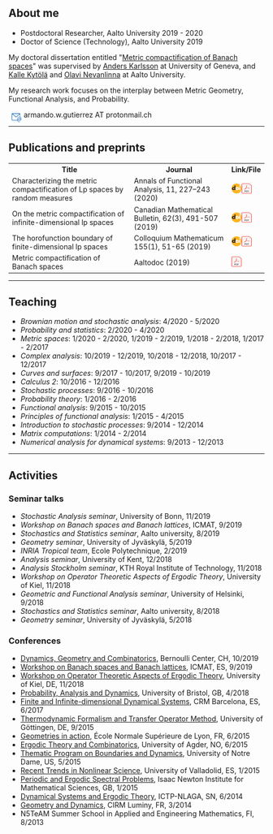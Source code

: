 
## About me

- Postdoctoral Researcher, Aalto University 2019 - 2020 
- Doctor of Science (Technology), Aalto University 2019

My doctoral dissertation entitled "[Metric compactification of Banach spaces](https://aaltodoc.aalto.fi/handle/123456789/41224)" 
was supervised by [Anders Karlsson](http://www.unige.ch/math/folks/karlsson/) at University of Geneva, 
and [Kalle Kytölä](https://math.aalto.fi/~kkytola/) and [Olavi Nevanlinna](https://math.aalto.fi/en/people/olavi.nevanlinna) 
at Aalto University.

My research work focuses on the interplay between Metric Geometry, Functional Analysis, and Probability. 

<img src="./e-mail.png" align="left" width="30" height="30">  armando.w.gutierrez AT protonmail.ch

* * *

## Publications and preprints

<table style="width:100%">
  <tr>
    <th>Title</th>
    <th>Journal</th>
    <th>Link/File</th>
  </tr>
  <tr>
    <td>Characterizing the metric compactification of Lp spaces by random measures</td>
    <td>Annals of Functional Analysis, 11, 227–243 (2020)</td>
    <td> <a href="https://link.springer.com/content/pdf/10.1007/s43034-019-00024-1.pdf" target="_blank">
      <img src="./DOI_logo.svg.png" align="left" width="20" height="20" /></a>
      <a href="./Lpmetricfunctionals.pdf" target="_blank">
      <img src="./PDF_file_icon.svg.png" width="20" height="20" /></a>
    </td>
  </tr>
  <tr>
    <td>On the metric compactification of infinite-dimensional lp spaces</td>
    <td>Canadian Mathematical Bulletin, 62(3), 491-507 (2019) </td>
    <td> <a href="https://doi.org/10.4153/S0008439518000681" target="_blank">
      <img src="./DOI_logo.svg.png" align="left" width="20" height="20" /></a>
      <a href="./lpcompactification_onlinefirst.pdf" target="_blank">
      <img src="./PDF_file_icon.svg.png" width="20" height="20" /></a>
    </td>
  </tr>
  <tr>
    <td>The horofunction boundary of finite-dimensional lp spaces</td>
    <td>Colloquium Mathematicum 155(1), 51-65 (2019)</td>
    <td> <a href="https://doi.org/10.4064/cm7320-3-2018" target="_blank">
      <img src="./DOI_logo.svg.png" align="left" width="20" height="20" /></a>
      <a href="./lphoroboundary_onlinefirst.pdf" target="_blank">
      <img src="./PDF_file_icon.svg.png" width="20" height="20" /></a>
    </td>
  </tr>
  <tr>
    <td>Metric compactification of Banach spaces</td>
    <td>Aaltodoc (2019)</td>
    <td> <a href="https://aaltodoc.aalto.fi/bitstream/handle/123456789/41224/isbn9789526088112.pdf" target="_blank">
      <img src="./PDF_file_icon.svg.png" width="20" height="20" /></a>
    </td>
</tr>
</table>

* * *

## Teaching
- _Brownian motion and stochastic analysis_: 4/2020 - 5/2020
- _Probability and statistics_: 2/2020 - 4/2020
- _Metric spaces_: 1/2020 - 2/2020, 1/2019 - 2/2019, 1/2018 - 2/2018, 1/2017 - 2/2017
- _Complex analysis_: 10/2019 - 12/2019, 10/2018 - 12/2018, 10/2017 - 12/2017
- _Curves and surfaces_: 9/2017 - 10/2017, 9/2019 - 10/2019
- _Calculus 2_: 10/2016 - 12/2016
- _Stochastic processes_: 9/2016 - 10/2016
- _Probability theory_: 1/2016 - 2/2016
- _Functional analysis_: 9/2015 - 10/2015
- _Principles of functional analysis_: 1/2015 - 4/2015
- _Introduction to stochastic processes_: 9/2014 - 12/2014
- _Matrix computations_: 1/2014 - 2/2014
- _Numerical analysis for dynamical systems_: 9/2013 - 12/2013

* * *

## Activities

### Seminar talks

- _Stochastic Analysis seminar_, University of Bonn, 11/2019
- _Workshop on Banach spaces and Banach lattices_, ICMAT, 9/2019
- _Stochastics and Statistics seminar_, Aalto university, 8/2019
- _Geometry seminar_, University of Jyväskylä, 5/2019
- _INRIA Tropical team_, Ecole Polytechnique, 2/2019
- _Analysis seminar_, University of Kent, 12/2018
- _Analysis Stockholm seminar_, KTH Royal Institute of Technology, 11/2018
- _Workshop on Operator Theoretic Aspects of Ergodic Theory_, University of Kiel, 11/2018
- _Geometric and Functional Analysis seminar_, University of Helsinki, 9/2018
- _Stochastics and Statistics seminar_, Aalto university, 8/2018
- _Geometry seminar_, University of Jyväskylä, 5/2018

### Conferences

- [Dynamics, Geometry and Combinatorics](https://bernoulli.epfl.ch/events/1489), Bernoulli Center, CH, 10/2019
- [Workshop on Banach spaces and Banach lattices](https://www.icmat.es/congresos/2019/BSBL/), ICMAT, ES, 9/2019
- [Workshop on Operator Theoretic Aspects of Ergodic Theory](https://www.math.uni-kiel.de/analysis/en/haase/otet07), University of Kiel, DE, 11/2018
- [Probability, Analysis and Dynamics](https://people.maths.bris.ac.uk/~mb13434/pad18/), University of Bristol, GB, 4/2018
- [Finite and Infinite-dimensional Dynamical Systems](http://www.crm.cat/en/Activities/Curs_2016-2017/Pages/C_FIDDS.aspx), CRM Barcelona, ES, 6/2017
- [Thermodynamic Formalism and Transfer Operator Method](https://www.uni-math.gwdg.de/Spirit2015/), University of Göttingen, DE, 9/2015
- [Geometries in action](http://geometrie.math.cnrs.fr/english.html), École Normale Supérieure de Lyon, FR, 6/2015
- [Ergodic Theory and Combinatorics](http://docplayer.net/36069198-Ergodic-theory-and-combinatorics-conference-university-of-agder-kristiansand.html), University of Agder, NO, 6/2015
- [Thematic Program on Boundaries and Dynamics](https://www3.nd.edu/~cmnd/programs/cmnd2015/conference/), University of Notre Dame, US, 5/2015
- [Recent Trends in Nonlinear Science](http://www.dance-net.org/rtns2015/), University of Valladolid, ES, 1/2015
- [Periodic and Ergodic Spectral Problems](https://www.newton.ac.uk/event/pep), Isaac Newton Institute for Mathematical Sciences, GB, 1/2015
- [Dynamical Systems and Ergodic Theory](http://indico.ictp.it/event/a13242/), ICTP-NLAGA, SN, 6/2014
- [Geometry and Dynamics](https://hasselblatttroubetzkoy.weebly.com/other-event.html), CIRM Luminy, FR, 3/2014
- N5TeAM Summer School in Applied and Engineering Mathematics, FI, 8/2013

